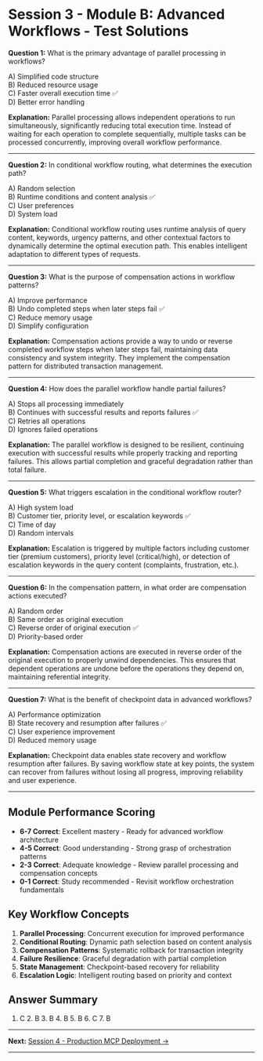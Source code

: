 # Session 3 - Module B: Advanced Workflows - Test Solutions

**Question 1:** What is the primary advantage of parallel processing in workflows?  

A) Simplified code structure  
B) Reduced resource usage  
C) Faster overall execution time ✅  
D) Better error handling  

**Explanation:** Parallel processing allows independent operations to run simultaneously, significantly reducing total execution time. Instead of waiting for each operation to complete sequentially, multiple tasks can be processed concurrently, improving overall workflow performance.

---

**Question 2:** In conditional workflow routing, what determines the execution path?  

A) Random selection  
B) Runtime conditions and content analysis ✅  
C) User preferences  
D) System load  

**Explanation:** Conditional workflow routing uses runtime analysis of query content, keywords, urgency patterns, and other contextual factors to dynamically determine the optimal execution path. This enables intelligent adaptation to different types of requests.

---

**Question 3:** What is the purpose of compensation actions in workflow patterns?  

A) Improve performance  
B) Undo completed steps when later steps fail ✅  
C) Reduce memory usage  
D) Simplify configuration  

**Explanation:** Compensation actions provide a way to undo or reverse completed workflow steps when later steps fail, maintaining data consistency and system integrity. They implement the compensation pattern for distributed transaction management.

---

**Question 4:** How does the parallel workflow handle partial failures?  

A) Stops all processing immediately  
B) Continues with successful results and reports failures ✅  
C) Retries all operations  
D) Ignores failed operations  

**Explanation:** The parallel workflow is designed to be resilient, continuing execution with successful results while properly tracking and reporting failures. This allows partial completion and graceful degradation rather than total failure.

---

**Question 5:** What triggers escalation in the conditional workflow router?  

A) High system load  
B) Customer tier, priority level, or escalation keywords ✅  
C) Time of day  
D) Random intervals  

**Explanation:** Escalation is triggered by multiple factors including customer tier (premium customers), priority level (critical/high), or detection of escalation keywords in the query content (complaints, frustration, etc.).

---

**Question 6:** In the compensation pattern, in what order are compensation actions executed?  

A) Random order  
B) Same order as original execution  
C) Reverse order of original execution ✅  
D) Priority-based order  

**Explanation:** Compensation actions are executed in reverse order of the original execution to properly unwind dependencies. This ensures that dependent operations are undone before the operations they depend on, maintaining referential integrity.

---

**Question 7:** What is the benefit of checkpoint data in advanced workflows?  

A) Performance optimization  
B) State recovery and resumption after failures ✅  
C) User experience improvement  
D) Reduced memory usage  

**Explanation:** Checkpoint data enables state recovery and workflow resumption after failures. By saving workflow state at key points, the system can recover from failures without losing all progress, improving reliability and user experience.

---

## Module Performance Scoring

- **6-7 Correct**: Excellent mastery - Ready for advanced workflow architecture  
- **4-5 Correct**: Good understanding - Strong grasp of orchestration patterns  
- **2-3 Correct**: Adequate knowledge - Review parallel processing and compensation concepts  
- **0-1 Correct**: Study recommended - Revisit workflow orchestration fundamentals  

## Key Workflow Concepts

1. **Parallel Processing**: Concurrent execution for improved performance  
2. **Conditional Routing**: Dynamic path selection based on content analysis  
3. **Compensation Patterns**: Systematic rollback for transaction integrity  
4. **Failure Resilience**: Graceful degradation with partial completion  
5. **State Management**: Checkpoint-based recovery for reliability  
6. **Escalation Logic**: Intelligent routing based on priority and context  

## Answer Summary  
1. C  2. B  3. B  4. B  5. B  6. C  7. B  

---

**Next:** [Session 4 - Production MCP Deployment →](Session4_Production_MCP_Deployment.md)

---
